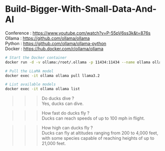 # Build-Bigger-With-Small-Data-And-AI

Conference : https://www.youtube.com/watch?v=P-55pV6ss3k&t=876s     
Ollama : https://github.com/ollama/ollama       
Python : https://github.com/ollama/ollama-python        
Docker : https://hub.docker.com/r/ollama/ollama     

```bash
# Start the Docker container
docker run -d -v ollama:/root/.ollama -p 11434:11434 --name ollama ollama/ollama

# Pull the LLaMA model
docker exec -it ollama ollama pull llama3.2

# List available models
docker exec -it ollama ollama list
```

>>> Do ducks dive ?  
Yes, ducks can dive. 

>>> How fast do ducks fly ?  
Ducks can reach speeds of up to 100 mph in flight.

>>> How high can ducks fly ?  
Ducks can fly at altitudes ranging from 200 to 4,000 feet, with some species capable of reaching heights of up to 21,000 feet.
